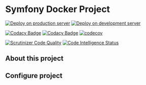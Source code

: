 # Symfony Docker Project

[![Deploy on production server](https://github.com/tchevalleraud/symfony-docker-full/actions/workflows/deploy-on-production.yaml/badge.svg)](https://github.com/tchevalleraud/symfony-docker-full/actions/workflows/deploy-on-production.yaml)
[![Deploy on development server](https://github.com/tchevalleraud/symfony-docker-full/actions/workflows/deploy-on-developement.yaml/badge.svg)](https://github.com/tchevalleraud/symfony-docker-full/actions/workflows/deploy-on-developement.yaml)

[![Codacy Badge](https://app.codacy.com/project/badge/Grade/bbb3312eec254c79b495d739b6e6d961)](https://www.codacy.com/gh/tchevalleraud/symfony-docker-full/dashboard?utm_source=github.com&amp;utm_medium=referral&amp;utm_content=tchevalleraud/symfony-docker-full&amp;utm_campaign=Badge_Grade)
[![Codacy Badge](https://app.codacy.com/project/badge/Coverage/bbb3312eec254c79b495d739b6e6d961)](https://www.codacy.com/gh/tchevalleraud/symfony-docker-full/dashboard?utm_source=github.com&utm_medium=referral&utm_content=tchevalleraud/symfony-docker-full&utm_campaign=Badge_Coverage)
[![codecov](https://codecov.io/gh/tchevalleraud/symfony-docker-full/branch/master/graph/badge.svg?token=5WZM6J8NX8)](https://codecov.io/gh/tchevalleraud/symfony-docker-full)

[![Scrutinizer Code Quality](https://scrutinizer-ci.com/g/tchevalleraud/symfony-docker-full/badges/quality-score.png?b=master)](https://scrutinizer-ci.com/g/tchevalleraud/symfony-docker-full/?branch=master)
[![Code Intelligence Status](https://scrutinizer-ci.com/g/tchevalleraud/symfony-docker-full/badges/code-intelligence.svg?b=master)](https://scrutinizer-ci.com/code-intelligence)

## About this project

## Configure project